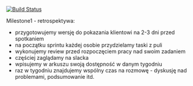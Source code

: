 [![Build Status](https://travis-ci.com/xylini/mi-czw-1250-ciroc.svg?branch=master)](https://travis-ci.com/xylini/mi-czw-1250-ciroc)

Milestone1 - retrospektywa:
- przygotowujemy wersję do pokazania klientowi na 2-3 dni przed spotkaniem
- na początku sprintu każdej osobie przydzielamy taski z puli
- wykonujemy review przed rozpoczęciem pracy nad swoim zadaniem
- częściej zaglądamy na slacka
- wpisujemy w arkuszu swoją dostępność w danym tygodniu
- raz w tygodniu znajdujemy wspólny czas na rozmowę - dyskusję nad problemami, podsumowanie itd.
